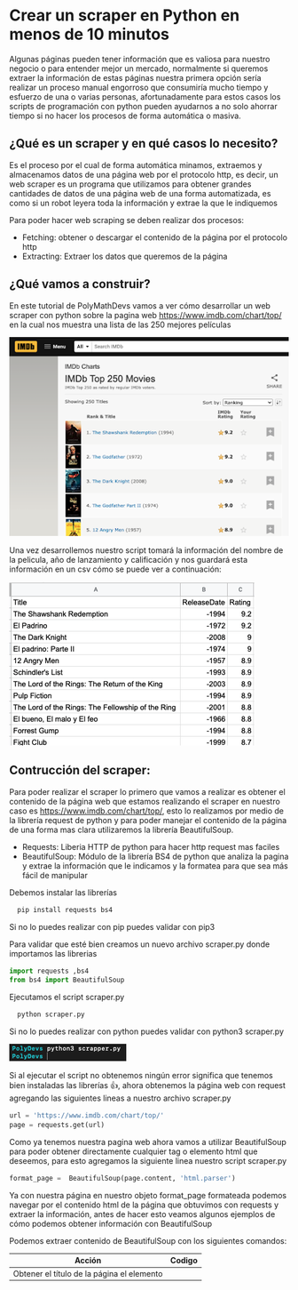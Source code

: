 # Crear un scraper en Python en menos de 10 minutos

Algunas páginas pueden tener información que es valiosa para nuestro negocio o para entender mejor un mercado, normalmente si queremos extraer la información de estas páginas nuestra primera opción sería realizar un proceso manual engorroso que consumiría mucho tiempo y esfuerzo de una o varias personas, afortunadamente para estos casos los scripts de programación con python pueden ayudarnos a no solo ahorrar tiempo si no hacer los procesos de forma automática o masiva.

## ¿Qué es un scraper y en qué casos lo necesito?
Es el proceso por el cual de forma automática minamos, extraemos y almacenamos datos de una página web por el protocolo http, es decir, un web scraper es un programa que utilizamos para obtener grandes cantidades de datos de una página web de una forma automatizada, es como si un robot leyera toda la información y extrae la que le indiquemos

Para poder hacer web scraping se deben realizar dos procesos:
 - Fetching: obtener o descargar el contenido de la página por el protocolo http
 - Extracting: Extraer los datos que queremos de la página

## ¿Qué vamos a construir?
En este tutorial de PolyMathDevs vamos a ver cómo desarrollar un web scraper con python sobre la pagina web https://www.imdb.com/chart/top/  en la cual nos muestra una lista de las 250 mejores películas

![Screenshot](website.png)

Una vez desarrollemos nuestro script tomará la información del nombre de la pelicula, año de lanzamiento y calificación y nos guardará esta información en un csv cómo se puede ver a continuación:

![Screenshot](csv.png)

## Contrucción del scraper:
Para poder realizar el scraper lo primero que vamos a realizar es obtener el contenido de la página web que estamos realizando el scraper en nuestro caso es https://www.imdb.com/chart/top/, esto lo realizamos por medio de la librería request de python y para poder manejar el contenido de la página de una forma mas clara utilizaremos la librería BeautifulSoup.

- Requests: Liberia HTTP de python para hacer http request mas faciles
- BeautifulSoup: Módulo de la librería BS4 de python que analiza la pagina y extrae la información que le indicamos y la formatea para que sea más fácil de manipular

Debemos instalar las librerías
```bash
  pip install requests bs4
```

Si no lo puedes realizar con pip puedes validar con pip3

Para validar que esté bien creamos un nuevo archivo scraper.py donde importamos las librerias
```python
import requests ,bs4
from bs4 import BeautifulSoup
```

Ejecutamos el script scraper.py 
```bash
  python scraper.py
```

Si no lo puedes realizar con python puedes validar con python3 scraper.py 

![Screenshot](goodrun.jpg)

Si al ejecutar el script no obtenemos ningún error significa que tenemos bien instaladas las librerías 👍, ahora obtenemos la página web con request agregando las siguientes lineas a nuestro archivo scraper.py 
```python
url = 'https://www.imdb.com/chart/top/'
page = requests.get(url)
```

Como ya tenemos nuestra pagina web ahora vamos a utilizar BeautifulSoup para poder obtener directamente cualquier tag o elemento html que deseemos, para esto agregamos la siguiente linea nuestro script scraper.py 
```python
format_page =  BeautifulSoup(page.content, 'html.parser')
```



Ya con nuestra página en nuestro objeto format_page formateada podemos navegar por el contenido html de la página que obtuvimos con requests y extraer la información, antes de hacer esto veamos algunos ejemplos de cómo podemos obtener información con BeautifulSoup

Podemos extraer contenido de BeautifulSoup con los siguientes comandos:

| Acción | Codigo  |
| ------- | --- |
| Obtener el título de la página el elemento <title> | format_page.title |
| Obtener el body de la página el elemento <body> | format_page.body |
| Obtener el primer div que se encuentra en el body | format_page.body.div |
| Obtener todos los div’s que están en la página | format_page.find_all('div') |
| Obtener todos los div’s que están en la página con una clase* específica | format_page.find_all('div', class_='subnav_item_main') |
| Obtener el div’s que están en la página con un id especifico | format_page.find_all('div', id='success-story-929') |

> *En python la palabra class es reservada es por esto que en este método debemos pasarle el identificador class_ si quisiéramos utilizar la palabra reservada class debemos pasarla como un atributo como se muestra a continuación
```python
format_page.find_all('div', {'class':success-story-item})
```

Es importante tener presente que el contenido que retorna BeautifulSoup no es de tipo text si no de tipo tag , estamos obteniendo directamente todo el elemento tag del html
```python
print(type(format_page.body.div))
```
Si queremos obtener el contenido dentro del tag html debemos utilizar el método text
```python
print(format_page.body.div.text)
```

Teniendo lo anterior claro ahora vamos ha realizar el scraper, para esto lo primero es definir qué datos queremos obtener es diferente si queremos traer todo un objeto o sólo cierta información, para nuestro ejemplo vamos a obtener el título , la fecha de estreno y el rating de cada una de las 250 películas que están en la lista

Para esto vamos a utilizar el inspector de código sobre la página para validar que información tienen en común los bloques o cómo están construidos para poder identificar qué parámetro es sobre el cual vamos a realizar la búsqueda

![Screenshot](inspect1.jpg)

Como podemos ver en la imagen todas las listas están en una tabla con la clase “lister-list” y dentro de este tabla cada película ocupa una fila , lo primero que realizaremos es obtener el body de la tabla con la clase “lister-list”, para esto agregamos la siguiente línea a nuestro script
```python
tbody = format_page.find('tbody', class_='lister-list')
```

Ahora que ya tenemos la tabla podemos obtener cada fila de la pelicula realizando un loop sobre los elementos de la tabla
```python
for movie in tbody.find_all('tr'):
	print(movie)
```

Si vemos el resultado de ejecutar nuestros script encontramos que ya tenemos el elemento tr , ahora debemos ir al detalle de cada celda para obtener:
![Screenshot](output.jpg)
### El nombre:
![Screenshot](inspect2.jpg)
El nombre se encuentra dentro de la fila tr en una celda td con la clase “titleColum” y dento de un tag de enlace <a> , para poder obtenerlo agregamos la siguiente linea
```python
title = movie.find('td', {'class':'titleColumn'}).a.text 
```

### El año de lanzamiento:
![Screenshot](inspect3.jpg)
El año de lanzamiento se encuentra dentro de la misma celda td que el nombre, solo que se encuentra dentro de un tag <span>
```python
year = movie.find('td', class_='titleColumn').span.text
```

### La Calificación(Rating):
![Screenshot](inspect4.jpg)
La Calificación se encuentra dentro de la celda td con la clase “imdbRating” y dentro de un tag <strong>
```python
rating = movie.find('td', class_='imdbRating').strong.text
```


Dando por resultado final que nuestros script sea de la siguiente forma:
```python
import requests ,bs4
from bs4 import BeautifulSoup

url = 'https://www.imdb.com/chart/top/'
page = requests.get(url)
format_page =  BeautifulSoup(page.content, 'html.parser')
tbody = format_page.find('tbody', class_='lister-list')

for movie in tbody.find_all('tr'):
	title = movie.find('td', {'class':'titleColumn'}).a.text
	year = movie.find('td', class_='titleColumn').span.text
	rating = movie.find('td', class_='imdbRating').strong.text
```
	
## Guardando los datos en un archivo csv:
Ya que logramos tener toda la información de las películas que deseamos ahora vamos a almacenarla en un archivo csv, para esto vamos a importar la librería csv
```python
import csv
```
Vamos a abrir el documento csv donde vamos a guardar nuestras películas(movies.csv) y vamos a crear un writer para poder escribir en el  
```python
f = open('movies.csv', 'w')
writer = csv.writer(f)
```

Primero agregamos los headers
```python
header = ['Title', 'ReleaseDate', 'Rating']
writer.writerow(header)
```

Y vamos a guardar la información de cada película mientras recorremos la lista de objetos writer.writerow([title,year,rating])

Por último cerramos el documento movies.csv
```python
f.close()
```

Y nuestro código completo quedaría de la siguiente manera:
```python
import requests ,bs4
from bs4 import BeautifulSoup
import csv

url = 'https://www.imdb.com/chart/top/'
page = requests.get(url)
format_page =  BeautifulSoup(page.content, 'html.parser')
tbody = format_page.find('tbody', class_='lister-list')

f = open('movies.csv', 'w')
writer = csv.writer(f)

header = ['Title', 'ReleaseDate', 'Rating']
writer.writerow(header)

for movie in tbody.find_all('tr'):	
	title = movie.find('td', {'class':'titleColumn'}).a.text
	year = movie.find('td', class_='titleColumn').span.text
	rating = movie.find('td', class_='imdbRating').strong.text
	writer.writerow([title,year,rating])

f.close()
```


**Importante:** es necesario que cuando realices un scraping tengas presente las políticas de la página que deseas scrapear para estar seguro que no se está infringiendo ninguna ley, esta validación la puedes realizar también ingresando al dominio principal del sitio y agregando /robots.txt donde puedes validar si la url sobre la que estás realizando el scraper está autorizada o no , para nuestro ejemplo vamos a utilizar la página de imdb sólo con fines educativos

## Conclusiones finales
Con unas pocas líneas de código es posible obtener la información de alguna página de forma ordenada y automática, esto nos puede funcionar para hacer una migración masiva de datos de un sitio a otro , para estudios de mercado o para tener información confiable en tiempo real, si te gusto este contenido y quieres que te notifiqumos cuando publiquemos algo nuevo inscribete en nuestro newsletter aquí.

